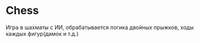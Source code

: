 # Chess
Игра в шахматы с ИИ, обрабатывается логика двойных прыжков, ходы каждых фигур(дамок и т.д.)
